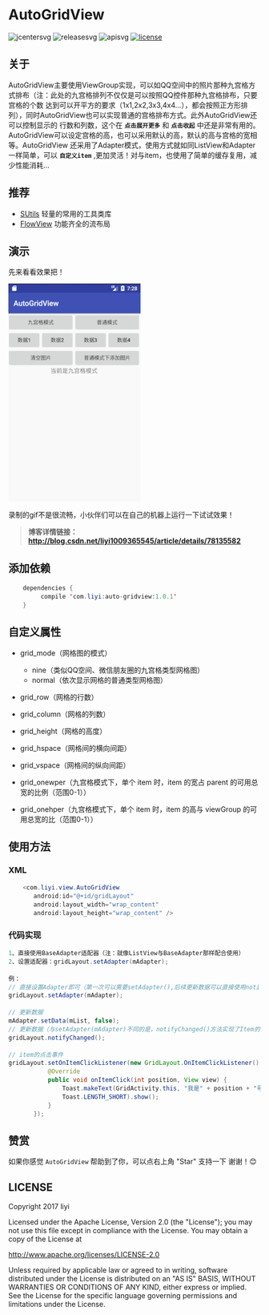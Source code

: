 # AutoGridView  

![jcentersvg] ![releasesvg] ![apisvg] [![license][licensesvg]][license]   

## 关于
AutoGridView主要使用ViewGroup实现，可以如QQ空间中的照片那种九宫格方式排布（注：此处的九宫格排列不仅仅是可以按照QQ控件那种九宫格排布，只要宫格的个数
达到可以开平方的要求（1x1,2x2,3x3,4x4...），都会按照正方形排列），同时AutoGridView也可以实现普通的宫格排布方式。此外AutoGridView还可以控制显示的
行数和列数，这个在 **`点击展开更多`** 和 **`点击收起`** 中还是非常有用的。AutoGridView可以设定宫格的高，也可以采用默认的高，默认的高与宫格的宽相等。AutoGridView
还采用了Adapter模式，使用方式就如同ListView和Adapter一样简单，可以 **`自定义item`** ,更加灵活！对与item，也使用了简单的缓存复用，减少性能消耗...
  
## 推荐 
- [SUtils][SUtils] 轻量的常用的工具类库
- [FlowView][FlowView] 功能齐全的流布局

## 演示
先来看看效果把！  

![演示][demogif]

录制的gif不是很流畅，小伙伴们可以在自己的机器上运行一下试试效果！  
> **博客详情链接：http://blog.csdn.net/liyi1009365545/article/details/78135582**

## 添加依赖
```java
    dependencies {
         compile 'com.liyi:auto-gridview:1.0.1'
    }
```

## 自定义属性
- grid_mode（网格图的模式）  
  - nine（类似QQ空间、微信朋友圈的九宫格类型网格图）
  - normal（依次显示网格的普通类型网格图）  
 
- grid_row（网格的行数）
- grid_column（网格的列数）
- grid_height（网格的高度）
- grid_hspace（网格间的横向间距）
- grid_vspace（网格间的纵向间距）
- grid_onewper（九宫格模式下，单个 item 时，item 的宽占 parent 的可用总宽的比例（范围0-1））
- grid_onehper（九宫格模式下，单个 item 时，item 的高与 viewGroup 的可用总宽的比（范围0-1））

## 使用方法
### XML
```Java
    <com.liyi.view.AutoGridView
       android:id="@+id/gridLayout"
       android:layout_width="wrap_content"
       android:layout_height="wrap_content" />
```
### 代码实现
```java
1、直接使用BaseAdapter适配器（注：就像ListView与BaseAdapter那样配合使用）
2、设置适配器：gridLayout.setAdapter(mAdapter);

例：
// 直接设置Adapter即可（第一次可以需要setAdapter(),后续更新数据可以直接使用notifyChanged()方法）
gridLayout.setAdapter(mAdapter);
      
// 更新数据 
mAdapter.setData(mList, false);
// 更新数据（与setAdapter(mAdapter)不同的是，notifyChanged()方法实现了Item的简单复用）
gridLayout.notifyChanged();
   
// item的点击事件
gridLayout.setOnItemClickListener(new GridLayout.OnItemClickListener() {
           @Override
           public void onItemClick(int position, View view) {
               Toast.makeText(GridActivity.this, "我是" + position + "号", 
               Toast.LENGTH_SHORT).show();
           }
       });
```

## 赞赏
如果你感觉 `AutoGridView` 帮助到了你，可以点右上角 "Star" 支持一下 谢谢！:blush:

## LICENSE
Copyright 2017 liyi

Licensed under the Apache License, Version 2.0 (the "License");
you may not use this file except in compliance with the License.
You may obtain a copy of the License at

   http://www.apache.org/licenses/LICENSE-2.0

Unless required by applicable law or agreed to in writing, software
distributed under the License is distributed on an "AS IS" BASIS,
WITHOUT WARRANTIES OR CONDITIONS OF ANY KIND, either express or implied.
See the License for the specific language governing permissions and
limitations under the License.


[jcentersvg]: https://img.shields.io/badge/Jcenter-1.0.6-brightgreen.svg
[releasesvg]: https://img.shields.io/badge/release-v1.0.6-0f80c1.svg
[apisvg]: https://img.shields.io/badge/API-9+-brightgreen.svg
[licensesvg]: https://img.shields.io/badge/License-Apache--2.0-0f80c1.svg
[license]:http://www.apache.org/licenses/LICENSE-2.0
[statussvg]:https://img.shields.io/librariesio/github/phoenixframework/phoenix.svg  

[SUtils]:https://github.com/albert-lii/SUtils
[FlowView]:https://github.com/albert-lii/FlowView
[demogif]:https://github.com/albert-lii/AutoGridView/blob/master/screenshot/auto_gridview.gif
